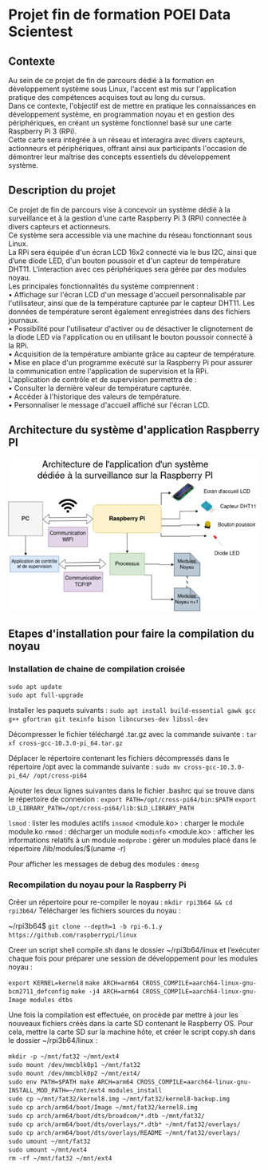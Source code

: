 # Projet fin de formation POEI Data Scientest

## Contexte 
Au sein de ce projet de fin de parcours dédié à la formation en développement système sous
Linux, l'accent est mis sur l'application pratique des compétences acquises tout au long du
cursus. <br>
Dans ce contexte, l'objectif est de mettre en pratique les connaissances en développement
système, en programmation noyau et en gestion des périphériques, en créant un système
fonctionnel basé sur une carte Raspberry Pi 3 (RPi). <br> Cette carte sera intégrée à un réseau et
interagira avec divers capteurs, actionneurs et périphériques, offrant ainsi aux participants
l'occasion de démontrer leur maîtrise des concepts essentiels du développement système. <br>

## Description du projet 
Ce projet de fin de parcours vise à concevoir un système dédié à la surveillance et à la
gestion d'une carte Raspberry Pi 3 (RPi) connectée à divers capteurs et actionneurs. <br>
Ce système sera accessible via une machine du réseau fonctionnant sous Linux. <br>
La RPi sera équipée d'un écran LCD 16x2 connecté via le bus I2C, ainsi que d’une diode LED,
d'un bouton poussoir et d'un capteur de température DHT11. L'interaction avec ces
périphériques sera gérée par des modules noyau. <br>
Les principales fonctionnalités du système comprennent : <br>
• Affichage sur l'écran LCD d'un message d'accueil personnalisable par l'utilisateur,
ainsi que de la température capturée par le capteur DHT11. Les données de
température seront également enregistrées dans des fichiers journaux. <br>
• Possibilité pour l'utilisateur d'activer ou de désactiver le clignotement de la diode
LED via l'application ou en utilisant le bouton poussoir connecté à la RPi. <br>
• Acquisition de la température ambiante grâce au capteur de température. <br>
• Mise en place d'un programme exécuté sur la Raspberry Pi pour assurer la
communication entre l'application de supervision et la RPi. <br>
L'application de contrôle et de supervision permettra de : <br>
• Consulter la dernière valeur de température capturée. <br>
• Accéder à l'historique des valeurs de température. <br>
• Personnaliser le message d'accueil affiché sur l'écran LCD. <br>

## Architecture du système d'application Raspberry PI
![Architecture système Raspberry](Architect_system_app_RPI.png)


## Etapes d'installation pour faire la compilation du noyau
### Installation de chaine de compilation croisée
`sudo apt update` <br>
`sudo apt full-upgrade` <br>

Installer les paquets suivants :
`sudo apt install build-essential gawk gcc g++ gfortran git texinfo bison
libncurses-dev libssl-dev`

Décompresser le fichier téléchargé .tar.gz avec la commande suivante :
`tar xf cross-gcc-10.3.0-pi_64.tar.gz`

Déplacer le répertoire contenant les fichiers décompressés dans le répertoire /opt avec la commande suivante :
`sudo mv cross-gcc-10.3.0-pi_64/ /opt/cross-pi64`

Ajouter les deux lignes suivantes dans le fichier .bashrc qui se trouve dans le répertoire de connexion :
`export PATH=/opt/cross-pi64/bin:$PATH`
`export LD_LIBRARY_PATH=/opt/cross-pi64/lib:$LD_LIBRARY_PATH`

`lsmod` : lister les modules actifs
`insmod` <module.ko> : charger le module module.ko
`rmmod` <nom module> : décharger un module
`modinfo` <module.ko> : afficher les informations relatifs à un module
`modprobe` : gérer un modules placé dans le répertoire /lib/modules/$(uname -r)

Pour afficher les messages de debug des modules :
`dmesg`

### Recompilation du noyau pour la Raspberry Pi 

Créer un répertoire pour re-compiler le noyau :
`mkdir rpi3b64 && cd rpi3b64/`
Télécharger les fichiers sources du noyau :

~/rpi3b64$ 
`git clone --depth=1 -b rpi-6.1.y https://github.com/raspberrypi/linux`

Creer un script shell compile.sh dans le dossier ~/rpi3b64/linux et l’exécuter chaque fois pour préparer
une session de développement pour les modules noyau :

`export KERNEL=kernel8`
`make ARCH=arm64 CROSS_COMPILE=aarch64-linux-gnu- bcm2711_defconfig`
`make -j4 ARCH=arm64 CROSS_COMPILE=aarch64-linux-gnu- Image modules dtbs`

Une fois la compilation est effectuée, on procède par mettre à jour les nouveaux fichiers créés dans la carte SD
contenant le Raspberry OS. Pour cela, mettre la carte SD sur la machine hôte, et créer le script copy.sh dans le
dossier ~/rpi3b64/linux : 

`mkdir -p ~/mnt/fat32 ~/mnt/ext4` <br>
`sudo mount /dev/mmcblk0p1 ~/mnt/fat32` <br>
`sudo mount /dev/mmcblk0p2 ~/mnt/ext4/` <br>
`sudo env PATH=$PATH make ARCH=arm64 CROSS_COMPILE=aarch64-linux-gnu- INSTALL_MOD_PATH=~/mnt/ext4 modules_install` <br>
`sudo cp ~/mnt/fat32/kernel8.img ~/mnt/fat32/kernel8-backup.img` <br>
`sudo cp arch/arm64/boot/Image ~/mnt/fat32/kernel8.img` <br>
`sudo cp arch/arm64/boot/dts/broadcom/*.dtb ~/mnt/fat32/` <br>
`sudo cp arch/arm64/boot/dts/overlays/*.dtb* ~/mnt/fat32/overlays/` <br>
`sudo cp arch/arm64/boot/dts/overlays/README ~/mnt/fat32/overlays/` <br>
`sudo umount ~/mnt/fat32` <br>
`sudo umount ~/mnt/ext4` <br>
`rm -rf ~/mnt/fat32 ~/mnt/ext4` <br>




